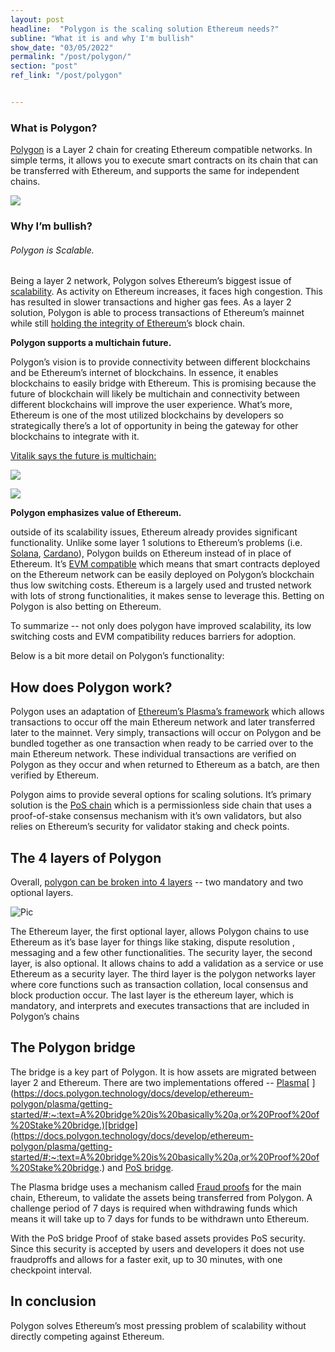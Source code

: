 ```yaml
---
layout: post
headline:  "Polygon is the scaling solution Ethereum needs?"
subline: "What it is and why I'm bullish"
show_date: "03/05/2022"
permalink: "/post/polygon/"
section: "post"
ref_link: "/post/polygon"


---
```



### What is Polygon?

[Polygon](https://polygon.technology/) is a Layer 2 chain for creating Ethereum compatible networks. In simple terms, it allows you to execute smart contracts on its chain that can be transferred with Ethereum, and supports the same for independent chains. 

![](Aspose.Words.80ac7984-f941-42df-b52f-edcf335bcbde.001.png)


### Why I’m bullish?

###### Polygon is Scalable.

Being a layer 2 network, Polygon solves Ethereum’s biggest issue of [scalability](https://blog.coinbase.com/scaling-ethereum-crypto-for-a-billion-users-715ce15afc0b). As activity on Ethereum increases, it faces high congestion. This has resulted in slower transactions and higher gas fees. As a layer 2 solution, Polygon is able to process transactions of Ethereum’s mainnet while still [holding](https://www.one37pm.com/nft/tech/what-are-layer-2-solutions-and-why-are-they-important)[ ](https://www.one37pm.com/nft/tech/what-are-layer-2-solutions-and-why-are-they-important)[the](https://www.one37pm.com/nft/tech/what-are-layer-2-solutions-and-why-are-they-important)[ ](https://www.one37pm.com/nft/tech/what-are-layer-2-solutions-and-why-are-they-important)[integrity](https://www.one37pm.com/nft/tech/what-are-layer-2-solutions-and-why-are-they-important)[ ](https://www.one37pm.com/nft/tech/what-are-layer-2-solutions-and-why-are-they-important)[of](https://www.one37pm.com/nft/tech/what-are-layer-2-solutions-and-why-are-they-important)[ ](https://www.one37pm.com/nft/tech/what-are-layer-2-solutions-and-why-are-they-important)[Ethereum](https://www.one37pm.com/nft/tech/what-are-layer-2-solutions-and-why-are-they-important)[’](https://www.one37pm.com/nft/tech/what-are-layer-2-solutions-and-why-are-they-important)s block chain.

**Polygon supports a multichain future.**

Polygon’s vision is to provide connectivity between different blockchains and be Ethereum’s internet of blockchains. In essence, it enables blockchains to easily bridge with Ethereum. This is promising because the future of blockchain will likely be multichain and connectivity between different blockchains will improve the user experience. What’s more, Ethereum is one of the most utilized blockchains by developers so strategically there’s a lot of opportunity in being the gateway for other blockchains to integrate with it.

[Vitalik](https://twitter.com/VitalikButerin/status/1479501366192132099)[ ](https://twitter.com/VitalikButerin/status/1479501366192132099)[says](https://twitter.com/VitalikButerin/status/1479501366192132099)[ ](https://twitter.com/VitalikButerin/status/1479501366192132099)[the](https://twitter.com/VitalikButerin/status/1479501366192132099)[ ](https://twitter.com/VitalikButerin/status/1479501366192132099)[future](https://twitter.com/VitalikButerin/status/1479501366192132099)[ ](https://twitter.com/VitalikButerin/status/1479501366192132099)[is](https://twitter.com/VitalikButerin/status/1479501366192132099)[ ](https://twitter.com/VitalikButerin/status/1479501366192132099)[multichain](https://twitter.com/VitalikButerin/status/1479501366192132099)[:](https://twitter.com/VitalikButerin/status/1479501366192132099)

![](Aspose.Words.80ac7984-f941-42df-b52f-edcf335bcbde.002.png)

![](Aspose.Words.80ac7984-f941-42df-b52f-edcf335bcbde.003.png)

**Polygon emphasizes value of Ethereum.**

outside of its scalability issues, Ethereum already provides significant functionality.  Unlike some layer 1 solutions to Ethereum’s problems (i.e. [Solana](https://www.coinbase.com/learn/crypto-basics/what-is-solana), [Cardano](https://www.coinbase.com/learn/crypto-basics/what-is-cardano)), Polygon builds on Ethereum instead of in place of Ethereum. It’s [EVM](https://ethereum.org/en/developers/docs/evm/)[ ](https://ethereum.org/en/developers/docs/evm/)[compatible](https://ethereum.org/en/developers/docs/evm/) which means that smart contracts deployed on the Ethereum network can be easily deployed on Polygon’s blockchain thus low switching costs. Ethereum is a largely used and trusted network with lots of strong functionalities, it makes sense to leverage this. Betting on Polygon is also betting on Ethereum.

To summarize -- not only does polygon have improved scalability, its low switching costs and EVM compatibility reduces barriers for adoption.

Below is a bit more detail on Polygon’s functionality:

## How does Polygon work?
Polygon uses an adaptation of [Ethereum](https://docs.ethhub.io/ethereum-roadmap/layer-2-scaling/plasma/)[’](https://docs.ethhub.io/ethereum-roadmap/layer-2-scaling/plasma/)[s](https://docs.ethhub.io/ethereum-roadmap/layer-2-scaling/plasma/)[ ](https://docs.ethhub.io/ethereum-roadmap/layer-2-scaling/plasma/)[Plasma](https://docs.ethhub.io/ethereum-roadmap/layer-2-scaling/plasma/)[’](https://docs.ethhub.io/ethereum-roadmap/layer-2-scaling/plasma/)[s](https://docs.ethhub.io/ethereum-roadmap/layer-2-scaling/plasma/)[ ](https://docs.ethhub.io/ethereum-roadmap/layer-2-scaling/plasma/)[framework](https://docs.ethhub.io/ethereum-roadmap/layer-2-scaling/plasma/) which allows transactions to occur off the main Ethereum network and later transferred later to the mainnet. Very simply, transactions will occur on Polygon and be bundled together as one transaction when ready to be carried over to the main Ethereum network. These individual transactions are verified on Polygon as they occur and when returned to Ethereum as a batch, are then verified by Ethereum.

Polygon aims to provide several options for scaling solutions. It’s primary solution is the [PoS](https://finematics.com/polygon-matic-explained/#:~:text=Matic%20PoS%20Chain%20And%20Matic%20Plasma%20Chains&text=Plasma%2C%20in%20essence%2C%20is%20a,for%20building%20scalable%20decentralized%20applications.&text=Matic%20PoS%20Chain%20is%20a,mechanism%20with%20its%20own%20validators)[ ](https://finematics.com/polygon-matic-explained/#:~:text=Matic%20PoS%20Chain%20And%20Matic%20Plasma%20Chains&text=Plasma%2C%20in%20essence%2C%20is%20a,for%20building%20scalable%20decentralized%20applications.&text=Matic%20PoS%20Chain%20is%20a,mechanism%20with%20its%20own%20validators)[chain](https://finematics.com/polygon-matic-explained/#:~:text=Matic%20PoS%20Chain%20And%20Matic%20Plasma%20Chains&text=Plasma%2C%20in%20essence%2C%20is%20a,for%20building%20scalable%20decentralized%20applications.&text=Matic%20PoS%20Chain%20is%20a,mechanism%20with%20its%20own%20validators) which is a permissionless side chain that uses a proof-of-stake consensus mechanism with it’s own validators, but also relies on Ethereum’s security for validator staking and check points. 


## The 4 layers of Polygon

Overall, [polygon](https://polygon.technology/lightpaper-polygon.pdf#page=9)[ ](https://polygon.technology/lightpaper-polygon.pdf#page=9)[can](https://polygon.technology/lightpaper-polygon.pdf#page=9)[ ](https://polygon.technology/lightpaper-polygon.pdf#page=9)[be](https://polygon.technology/lightpaper-polygon.pdf#page=9)[ ](https://polygon.technology/lightpaper-polygon.pdf#page=9)[broken](https://polygon.technology/lightpaper-polygon.pdf#page=9)[ ](https://polygon.technology/lightpaper-polygon.pdf#page=9)[into](https://polygon.technology/lightpaper-polygon.pdf#page=9)[ 4 ](https://polygon.technology/lightpaper-polygon.pdf#page=9)[layers](https://polygon.technology/lightpaper-polygon.pdf#page=9) -- two mandatory and two optional layers.

![Pic](/assets/pic.png)

The Ethereum layer, the first optional layer, allows Polygon chains to use Ethereum as it’s base layer for things like staking, dispute resolution , messaging and a few other functionalities. The security layer, the second layer, is also optional. It allows chains to add a validation as a service or use Ethereum as a security layer. The third layer is the polygon networks layer where core functions such as transaction collation, local consensus and block production occur. The last layer is the ethereum layer, which is mandatory, and interprets and executes transactions that are included in Polygon’s chains

## The Polygon bridge

The bridge is a key part of Polygon. It is how assets are migrated between layer 2 and Ethereum. There are two implementations offered -- [Plasma](https://docs.polygon.technology/docs/develop/ethereum-polygon/plasma/getting-started/#:~:text=A%20bridge%20is%20basically%20a,or%20Proof%20of%20Stake%20bridge.)[ ](https://docs.polygon.technology/docs/develop/ethereum-polygon/plasma/getting-started/#:~:text=A%20bridge%20is%20basically%20a,or%20Proof%20of%20Stake%20bridge.)[bridge](https://docs.polygon.technology/docs/develop/ethereum-polygon/plasma/getting-started/#:~:text=A%20bridge%20is%20basically%20a,or%20Proof%20of%20Stake%20bridge.) and [PoS](https://docs.polygon.technology/docs/develop/ethereum-polygon/pos/getting-started/)[ ](https://docs.polygon.technology/docs/develop/ethereum-polygon/pos/getting-started/)[bridge](https://docs.polygon.technology/docs/develop/ethereum-polygon/pos/getting-started/).

The Plasma bridge uses a mechanism called [Fraud](https://docs.ethhub.io/ethereum-roadmap/layer-2-scaling/plasma/#fraud-proofs)[ ](https://docs.ethhub.io/ethereum-roadmap/layer-2-scaling/plasma/#fraud-proofs)[proofs](https://docs.ethhub.io/ethereum-roadmap/layer-2-scaling/plasma/#fraud-proofs) for the main chain, Ethereum, to validate the assets being transferred from Polygon. A challenge period of 7 days is required when withdrawing funds which means it will take up to 7 days for funds to be withdrawn unto Ethereum.

With the PoS bridge Proof of stake based assets provides PoS security. Since this security is accepted by users and developers it does not use fraudproffs and allows for a faster exit, up to 30 minutes, with one checkpoint interval.

## In conclusion

Polygon solves Ethereum’s most pressing problem of scalability without directly competing against Ethereum.

